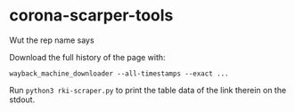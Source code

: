 # corona-scarper-tools
Wut the rep name says

Download the full history of the page with:
```
wayback_machine_downloader --all-timestamps --exact ...
```

Run ``python3 rki-scraper.py`` to print the table data of the link therein on
the stdout.
